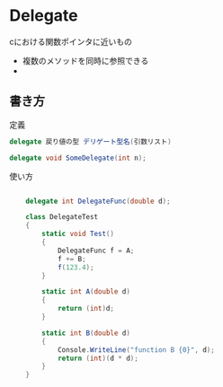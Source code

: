 Delegate
==========

cにおける関数ポインタに近いもの
* 複数のメソッドを同時に参照できる
* 

書き方
------

定義

``` csharp
delegate 戻り値の型 デリゲート型名(引数リスト)

delegate void SomeDelegate(int n);
```

使い方

``` csharp

    delegate int DelegateFunc(double d);

    class DelegateTest
    {
        static void Test()
        {
            DelegateFunc f = A;
            f += B;
            f(123.4);
        }

        static int A(double d)
        {
            return (int)d;
        }

        static int B(double d)
        {
            Console.WriteLine("function B {0}", d);
            return (int)(d * d);
        }
    }

```


